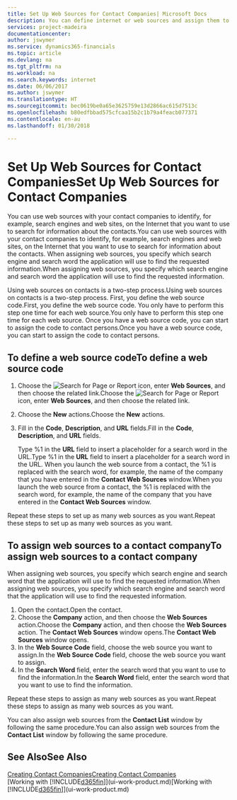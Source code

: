 ```yaml
---
title: Set Up Web Sources for Contact Companies| Microsoft Docs
description: You can define internet or web sources and assign them to a contact company to help identify how you want to search for information about your contacts.
services: project-madeira
documentationcenter: 
author: jswymer
ms.service: dynamics365-financials
ms.topic: article
ms.devlang: na
ms.tgt_pltfrm: na
ms.workload: na
ms.search.keywords: internet
ms.date: 06/06/2017
ms.author: jswymer
ms.translationtype: HT
ms.sourcegitcommit: bec0619be0a65e3625759e13d2866ac615d7513c
ms.openlocfilehash: b80edfbbad575cfcaa15b2c1b79a4feacb077371
ms.contentlocale: en-au
ms.lasthandoff: 01/30/2018

---
```

# <a name="set-up-web-sources-for-contact-companies"></a><span data-ttu-id="6c1b5-103">Set Up Web Sources for Contact Companies</span><span class="sxs-lookup"><span data-stu-id="6c1b5-103">Set Up Web Sources for Contact Companies</span></span>
<span data-ttu-id="6c1b5-104">You can use web sources with your contact companies to identify, for example, search engines and web sites, on the Internet that you want to use to search for information about the contacts.</span><span class="sxs-lookup"><span data-stu-id="6c1b5-104">You can use web sources with your contact companies to identify, for example, search engines and web sites, on the Internet that you want to use to search for information about the contacts.</span></span> <span data-ttu-id="6c1b5-105">When assigning web sources, you specify which search engine and search word the application will use to find the requested information.</span><span class="sxs-lookup"><span data-stu-id="6c1b5-105">When assigning web sources, you specify which search engine and search word the application will use to find the requested information.</span></span>

<span data-ttu-id="6c1b5-106">Using web sources on contacts is a two-step process.</span><span class="sxs-lookup"><span data-stu-id="6c1b5-106">Using web sources on contacts is a two-step process.</span></span> <span data-ttu-id="6c1b5-107">First, you define the web source code.</span><span class="sxs-lookup"><span data-stu-id="6c1b5-107">First, you define the web source code.</span></span> <span data-ttu-id="6c1b5-108">You only have to perform this step one time for each web source.</span><span class="sxs-lookup"><span data-stu-id="6c1b5-108">You only have to perform this step one time for each web source.</span></span> <span data-ttu-id="6c1b5-109">Once you have a web source code, you can start to assign the code to contact persons.</span><span class="sxs-lookup"><span data-stu-id="6c1b5-109">Once you have a web source code, you can start to assign the code to contact persons.</span></span>

## <a name="to-define-a-web-source-code"></a><span data-ttu-id="6c1b5-110">To define a web source code</span><span class="sxs-lookup"><span data-stu-id="6c1b5-110">To define a web source code</span></span>
1. <span data-ttu-id="6c1b5-111">Choose the ![Search for Page or Report](media/ui-search/search_small.png "Search for Page or Report icon") icon, enter **Web Sources**, and then choose the related link.</span><span class="sxs-lookup"><span data-stu-id="6c1b5-111">Choose the ![Search for Page or Report](media/ui-search/search_small.png "Search for Page or Report icon") icon, enter **Web Sources**, and then choose the related link.</span></span>
2. <span data-ttu-id="6c1b5-112">Choose the **New** actions.</span><span class="sxs-lookup"><span data-stu-id="6c1b5-112">Choose the **New** actions.</span></span>
3. <span data-ttu-id="6c1b5-113">Fill in the **Code**, **Description**, and **URL** fields.</span><span class="sxs-lookup"><span data-stu-id="6c1b5-113">Fill in the **Code**, **Description**, and **URL** fields.</span></span>

    <span data-ttu-id="6c1b5-114">Type %1 in the **URL** field to insert a placeholder for a search word in the URL.</span><span class="sxs-lookup"><span data-stu-id="6c1b5-114">Type %1 in the **URL** field to insert a placeholder for a search word in the URL.</span></span> <span data-ttu-id="6c1b5-115">When you launch the web source from a contact, the %1 is replaced with the search word, for example, the name of the company that you have entered in the **Contact Web Sources** window.</span><span class="sxs-lookup"><span data-stu-id="6c1b5-115">When you launch the web source from a contact, the %1 is replaced with the search word, for example, the name of the company that you have entered in the **Contact Web Sources** window.</span></span>

<span data-ttu-id="6c1b5-116">Repeat these steps to set up as many web sources as you want.</span><span class="sxs-lookup"><span data-stu-id="6c1b5-116">Repeat these steps to set up as many web sources as you want.</span></span>

## <a name="to-assign-web-sources-to-a-contact-company"></a><span data-ttu-id="6c1b5-117">To assign web sources to a contact company</span><span class="sxs-lookup"><span data-stu-id="6c1b5-117">To assign web sources to a contact company</span></span>
<span data-ttu-id="6c1b5-118">When assigning web sources, you specify which search engine and search word that the application will use to find the requested information.</span><span class="sxs-lookup"><span data-stu-id="6c1b5-118">When assigning web sources, you specify which search engine and search word that the application will use to find the requested information.</span></span>

1. <span data-ttu-id="6c1b5-119">Open the contact.</span><span class="sxs-lookup"><span data-stu-id="6c1b5-119">Open the contact.</span></span>
2. <span data-ttu-id="6c1b5-120">Choose the **Company** action, and then choose the **Web Sources** action.</span><span class="sxs-lookup"><span data-stu-id="6c1b5-120">Choose the **Company** action, and then choose the **Web Sources** action.</span></span> <span data-ttu-id="6c1b5-121">The **Contact Web Sources** window opens.</span><span class="sxs-lookup"><span data-stu-id="6c1b5-121">The **Contact Web Sources** window opens.</span></span>
3. <span data-ttu-id="6c1b5-122">In the **Web Source Code** field, choose the web source you want to assign.</span><span class="sxs-lookup"><span data-stu-id="6c1b5-122">In the **Web Source Code** field, choose the web source you want to assign.</span></span>
4. <span data-ttu-id="6c1b5-123">In the **Search Word** field, enter the search word that you want to use to find the information.</span><span class="sxs-lookup"><span data-stu-id="6c1b5-123">In the **Search Word** field, enter the search word that you want to use to find the information.</span></span>

<span data-ttu-id="6c1b5-124">Repeat these steps to assign as many web sources as you want.</span><span class="sxs-lookup"><span data-stu-id="6c1b5-124">Repeat these steps to assign as many web sources as you want.</span></span>

<span data-ttu-id="6c1b5-125">You can also assign web sources from the **Contact List** window by following the same procedure.</span><span class="sxs-lookup"><span data-stu-id="6c1b5-125">You can also assign web sources from the **Contact List** window by following the same procedure.</span></span>

## <a name="see-also"></a><span data-ttu-id="6c1b5-126">See Also</span><span class="sxs-lookup"><span data-stu-id="6c1b5-126">See Also</span></span>
[<span data-ttu-id="6c1b5-127">Creating Contact Companies</span><span class="sxs-lookup"><span data-stu-id="6c1b5-127">Creating Contact Companies</span></span>](marketing-create-contact-companies.md)  
<span data-ttu-id="6c1b5-128">[Working with [!INCLUDE[d365fin](includes/d365fin_md.md)]](ui-work-product.md)</span><span class="sxs-lookup"><span data-stu-id="6c1b5-128">[Working with [!INCLUDE[d365fin](includes/d365fin_md.md)]](ui-work-product.md)</span></span>

